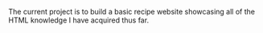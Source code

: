 The current project is to build a basic recipe website showcasing all of the HTML knowledge I have acquired thus far.